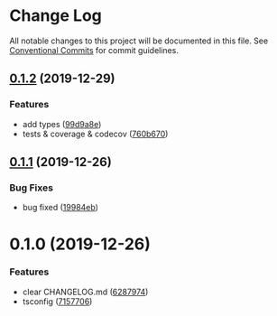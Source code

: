 # Change Log

All notable changes to this project will be documented in this file.
See [Conventional Commits](https://conventionalcommits.org) for commit guidelines.

## [0.1.2](https://github.com/gitterapp/githubts/compare/@githubts/github-trending@0.1.1...@githubts/github-trending@0.1.2) (2019-12-29)


### Features

* add types ([99d9a8e](https://github.com/gitterapp/githubts/commit/99d9a8e))
* tests & coverage & codecov ([760b670](https://github.com/gitterapp/githubts/commit/760b670))





## [0.1.1](https://github.com/gitterapp/githubts/compare/@githubts/github-trending@0.1.0...@githubts/github-trending@0.1.1) (2019-12-26)


### Bug Fixes

* bug fixed ([19984eb](https://github.com/gitterapp/githubts/commit/19984eb))





# 0.1.0 (2019-12-26)


### Features

* clear CHANGELOG.md ([6287974](https://github.com/gitterapp/githubts/commit/6287974))
* tsconfig ([7157706](https://github.com/gitterapp/githubts/commit/7157706))

